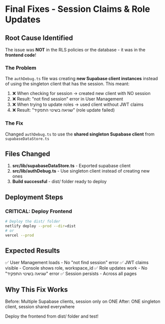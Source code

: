 # Final Fixes - Session Claims & Role Updates

## Root Cause Identified

The issue was **NOT** in the RLS policies or the database - it was in the **frontend code**!

### The Problem

The `authDebug.ts` file was creating **new Supabase client instances** instead of using the singleton client that has the session. This meant:

1. ❌ When checking for session → created new client with NO session
2. ❌ Result: "not find session" error in User Management
3. ❌ When trying to update roles → used client without JWT claims
4. ❌ Result: "שגיאה בשינוי התפקיד" (role update failed)

### The Fix

Changed `authDebug.ts` to use the **shared singleton Supabase client** from `supabaseDataStore.ts`

## Files Changed

1. **src/lib/supabaseDataStore.ts** - Exported supabase client
2. **src/lib/authDebug.ts** - Use singleton client instead of creating new ones
3. **Build successful** - dist/ folder ready to deploy

## Deployment Steps

### CRITICAL: Deploy Frontend

```bash
# Deploy the dist/ folder
netlify deploy --prod --dir=dist
# or
vercel --prod
```

## Expected Results

✅ User Management loads - No "not find session" error
✅ JWT claims visible - Console shows role, workspace_id
✅ Role updates work - No "שגיאה בשינוי התפקיד" error
✅ Session persists - Across all pages

## Why This Fix Works

Before: Multiple Supabase clients, session only on ONE
After: ONE singleton client, session shared everywhere

Deploy the frontend from dist/ folder and test!
